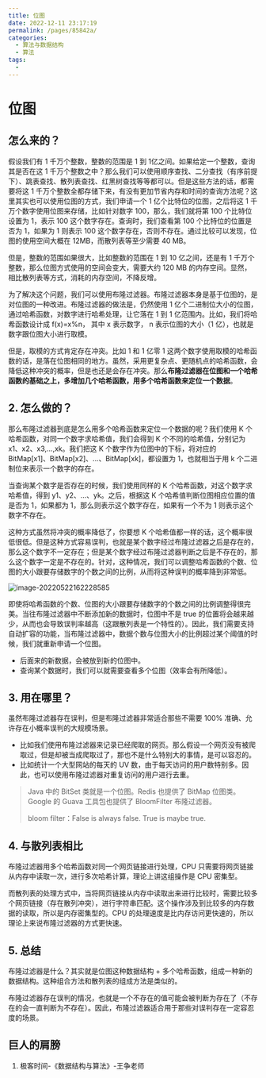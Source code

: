 ```yaml
---
title: 位图
date: 2022-12-11 23:17:19
permalink: /pages/85842a/
categories:
  - 算法与数据结构
  - 算法
tags:
  - 
---
```

# 位图

## 怎么来的？

假设我们有 1 千万个整数，整数的范围是 1 到 1亿之间。如果给定一个整数，查询其是否在这 1 千万个整数之中？那么我们可以使用顺序查找、二分查找（有序前提下）、跳表查找、散列表查找、红黑树查找等等都可以。但是这些方法的话，都需要将这 1 千万个整数全都存储下来，有没有更加节省内存和时间的查询方法呢？这里其实也可以使用位图的方式，我们申请一个 1 亿个比特位的位图，之后将这 1 千万个数字使用位图来存储，比如针对数字 100，那么，我们就将第 100 个比特位设置为 1，表示 100 这个数字存在。查询时，我们查看第 100 个比特位的位置是否为 1，如果为 1 则表示 100 这个数字存在，否则不存在。通过比较可以发现，位图的使用空间大概在 12MB，而散列表等至少需要 40 MB。

但是，整数的范围如果很大，比如整数的范围在 1 到 10 亿之间，还是有 1 千万个整数，那么位图方式使用的空间会变大，需要大约 120 MB 的内存空间。显然，相比散列表等方式，消耗的内存空间，不降反增。

为了解决这个问题，我们可以使用布隆过滤器。布隆过滤器本身是基于位图的，是对位图的一种改进。布隆过滤器的做法是，仍然使用 1 亿个二进制位大小的位图，通过哈希函数，对数字进行哈希处理，让它落在 1 到 1 亿范围内。比如，我们将哈希函数设计成 f(x)=x%n， 其中 x 表示数字， n 表示位图的大小（1 亿），也就是数字跟位图大小进行取模。

但是，取模的方式肯定存在冲突。比如 1 和 1 亿零 1 这两个数字使用取模的哈希函数的话，是落在位图相同的地方。虽然，采用更复杂点、更随机点的哈希函数，会降低这种冲突的概率，但是也还是会存在冲突。那么**布隆过滤器在位图和一个哈希函数的基础之上，多增加几个哈希函数，用多个哈希函数来定位一个数据**。

## 2. 怎么做的？

那么布隆过滤器到底是怎么用多个哈希函数来定位一个数据的呢？我们使用 K 个哈希函数，对同一个数字求哈希值，我们会得到 K 个不同的哈希值，分别记为 x1、x2、x3,...,xk。我们把这 K 个数字作为位图中的下标，将对应的 BitMap[x1]、BitMap[x2]、...、BitMap[xk]，都设置为 1，也就相当于用 k 个二进制位来表示一个数字的存在。

当查询某个数字是否存在的时候，我们使用同样的 K 个哈希函数，对这个数字求哈希值，得到 y1、y2、...、yk。之后，根据这 K 个哈希值判断位图相应位置的值是否为 1，如果都为 1，那么则表示这个数字存在，如果有一个不为 1 则表示这个数字不存在。

这种方式虽然将冲突的概率降低了，你要想 K 个哈希值都一样的话，这个概率很低很低。但是这种方式容易误判，也就是某个数字经过布隆过滤器之后是存在的，那么这个数字不一定存在；但是某个数字经过布隆过滤器判断之后是不存在的，那么这个数字一定是不存在的。针对，这种情况，我们可以调整哈希函数的个数、位图的大小跟要存储数字的个数之间的比例，从而将这种误判的概率降到非常低。

![image-20220522162228585](https://linkeq.oss-cn-chengdu.aliyuncs.com/img/2022/12/11/22-38-20-5fd6e606e51bdf5dad3173b03ca6aac1-image-20220522162228585-b1d20d-69f6.png)

即使将哈希函数的个数、位图的大小跟要存储数字的个数之间的比例调整得很完美。当往布隆过滤器中不断添加新的数据时，位图中不是 true 的位置将会越来越少，从而也会导致误判率越高（这跟散列表是一个特性的）。因此，我们需要支持自动扩容的功能，当布隆过滤器中，数据个数与位图大小的比例超过某个阈值的时候，我们就重新申请一个位图。

- 后面来的新数据，会被放到新的位图中。
- 查询某个数据时，我们可以就需要查看多个位图（效率会有所降低）。

## 3. 用在哪里？

虽然布隆过滤器存在误判，但是布隆过滤器非常适合那些不需要 100% 准确、允许存在小概率误判的大规模场景。

- 比如我们使用布隆过滤器来记录已经爬取的网页。那么假设一个网页没有被爬取过，但是却被当成爬取过了，那也不是什么特别大的事情，是可以容忍的。
- 比如统计一个大型网站的每天的 UV 数，由于每天访问的用户数特别多。因此，也可以使用布隆过滤器对重复访问的用户进行去重。

> Java 中的 BitSet 类就是一个位图。Redis 也提供了 BitMap 位图类。Google 的 Guava 工具包也提供了 BloomFilter 布隆过滤器。
>
> bloom filter：False is always false. True is maybe true.

## 4. 与散列表相比

布隆过滤器用多个哈希函数对同一个网页链接进行处理，CPU 只需要将网页链接从内存中读取一次，进行多次哈希计算，理论上讲这组操作是 CPU 密集型。

而散列表的处理方式中，当将网页链接从内存中读取出来进行比较时，需要比较多个网页链接（存在散列冲突），进行字符串匹配。这个操作涉及到比较多的内存数据的读取，所以是内存密集型的。CPU 的处理速度是比内存访问更快速的，所以理论上来说布隆过滤器的方式更快速。

## 5. 总结

布隆过滤器是什么？其实就是位图这种数据结构 + 多个哈希函数，组成一种新的数据结构。这种组合方法和散列表的组成方法是类似的。

布隆过滤器存在误判的情况，也就是一个不存在的值可能会被判断为存在了（不存在的会一直判断为不存在）。因此，布隆过滤器适合用于那些对误判存在一定容忍度的场景。

## 巨人的肩膀

1. 极客时间-《数据结构与算法》-王争老师